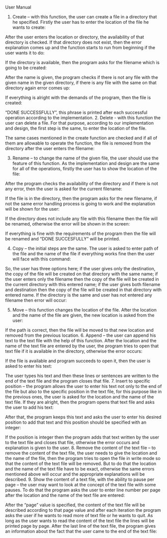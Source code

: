 User Manual
1.	Create – with this function, the user can create a file in a directory that he specified. Firstly the user has to enter the location of the file he wants to create: 
  
After the user enters the location or directory, the availability of that directory is checked. If that directory does not exist, then the error explanation comes up and the function starts to run from beginning if the user wants it to do:
 
If the directory is available, then the program asks for the filename which is going to be created:
 
After the name is given, the program checks if there is not any file with the given name in the given directory, if there is any file with the same on that directory again error comes up:
 
If everything is alright with the demands of the program, then the file is created:
        
“DONE SUCCESSFULLY”, this phrase is printed after each successful operation according to the implementation. 
2.	Delete	 - with this function the user can delete a file. For that purpose, according to our implementation and design, the first step is the same, to enter the location of the file.
 
The same cases mentioned in the create function are checked and if all of them are allowable to operate the function, the file is removed from the directory after the user enters the filename:
 
     

3.	Rename – to change the name of the given file, the user should use the feature of this function. As the implementation and design are the same for all of the operations, firstly the user has to show the location of the file:
 
After the program checks the availability of the directory and if there is not any error, then the user is asked for the current filename:
  

If the file is in the directory, then the program asks for the new filename, if not the same error handling process is going to work and the explanation will be shown for the user:
 
If the directory does not include any file with this filename then the file will be renamed, otherwise the error will be shown in the screen:
 
If everything is fine with the requirements of the program then the file will be renamed and “DONE SUCCESFULLY” will be printed.
 

4.	Copy – the initial steps are the same. The user is asked to enter path of the file and the            name of the file if everything works fine then the user will face with this command:
                    
So, the user has three options here; if the user gives only the destination, the copy of the file will be created on that directory with the same name; if the user enters only the filename then the copy of the file will be created in the current directory with this entered name; if the user gives both filename and destination then the copy of the file will be created in that directory with entered name. 
If the directory is the same and user has not entered any filename then error will occur:
 
5.	Move – this function changes the location of the file. After the location and the name of the file are given, the new location is asked from the user:
 
If the path is correct, then the file will be moved to that new location and removed from the previous location. 
6.	Append – the user can append his text to the text file with the help of this function. After the location and the name of the text file are entered by the user, the program tries to open that text file if it is available in the directory, otherwise the error occurs:
 
If the file is available and program succeeds to open it, then the user is asked to enter his text:
 
The user types his text and then these lines or sentences are written to the end of the text file and the program closes that file.
7.	Insert to specific position – the program allows the user to enter his text not only to the end of the file but also to the specific position in the text file, for this purpose like in the previous ones, the user is asked for the location and the name of the text file. If they are alright, then the program opens that text file and asks the user to add his text:
 
After that, the program keeps this text and asks the user to enter his desired position to add that text and this position should be specified with an integer:
 
If the position is integer then the program adds that text written by the user to the text file and closes that file, otherwise the error occurs and explanation is given to the user.
8.	Remove the content of the text file – to remove the content of the text file, the user needs to give the location and the name of the file, then the program tries to open the file in write mode so that the content of the text file will be removed. But to do that the location and the name of the text file have to be exact, otherwise the same errors mentioned above will occur and the appropriate explanations will be described. 
9.	Show the content of a text file, with the ability to pause per page – the user may want to look at the concept of the text file with some pauses. To do that the program asks the user to enter line number per page after the location and the name of the text file are entered:
 
After the “page” value is specified, the content of the text file will be described according to that page value and after each iteration the program asks the user if he wants to read more of text file or he wants to quit. As long as the user wants to read the content of the text file the lines will be printed page by page. After the last line of the text file, the program gives an information about the fact that the user came to the end of the text file:
   

